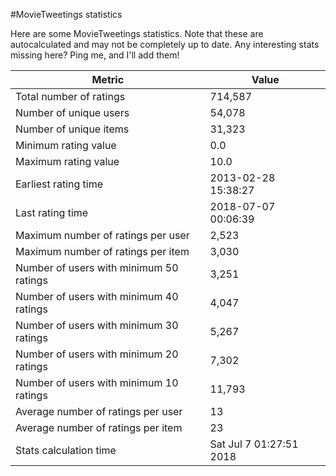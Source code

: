 #MovieTweetings statistics

Here are some MovieTweetings statistics. Note that these are autocalculated and may not be completely up to date. Any interesting stats missing here? Ping me, and I'll add them!

Metric | Value
--- | ---
Total number of ratings                 | 714,587
Number of unique users                  | 54,078
Number of unique items                  | 31,323
Minimum rating value                    | 0.0
Maximum rating value                    | 10.0
Earliest rating time                    | 2013-02-28 15:38:27
Last rating time                        | 2018-07-07 00:06:39
Maximum number of ratings per user      | 2,523
Maximum number of ratings per item      | 3,030
Number of users with minimum 50 ratings | 3,251
Number of users with minimum 40 ratings | 4,047
Number of users with minimum 30 ratings | 5,267
Number of users with minimum 20 ratings | 7,302
Number of users with minimum 10 ratings | 11,793
Average number of ratings per user      | 13
Average number of ratings per item      | 23
Stats calculation time                  | Sat Jul  7 01:27:51 2018

